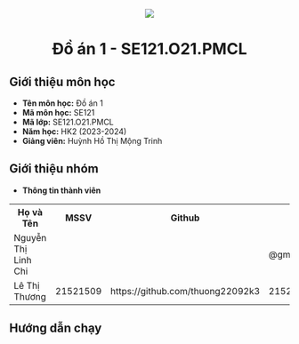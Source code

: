<p align="center">
   <a href="https://www.uit.edu.vn/">
      <img src="https://i.imgur.com/WmMnSRt.png" border="none">
   </a>
</p>
<h1 align="center">
   Đồ án 1 - SE121.O21.PMCL
</h1>

<h2>
   Giới thiệu môn học   
</h2>

- **Tên môn học:** Đồ án 1 
- **Mã môn học:** SE121
- **Mã lớp:**  SE121.O21.PMCL
- **Năm học:** HK2 (2023-2024)
- **Giảng viên:** Huỳnh Hồ Thị Mộng Trinh

<h2>
   Giới thiệu nhóm
</h2>

- **Thông tin thành viên** 

<table align="center">
      <tr>
       <th>Họ và Tên</th>
       <th>MSSV</th>
       <th>Github</th>
       <th>Email</th>
      </tr>
      <tr>
       <td>Nguyễn Thị Linh Chi</td>
       <td></td>
       <td></td>
       <td>@gm.uit.edu.vn</td>  
      </tr>
      <tr>
       <td>Lê Thị Thương</td>
       <td>21521509</td>
       <td>https://github.com/thuong22092k3</td>
       <td>21521509@gm.uit.edu.vn</td>  
      </tr>
</table>

<h2>
   Hướng dẫn chạy
</h2>

